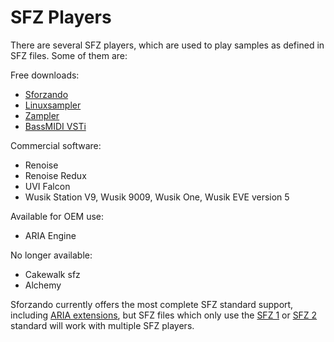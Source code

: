 ---
---
# SFZ Players

There are several SFZ players, which are used to play samples as defined in SFZ
files. Some of them are:

Free downloads:

- [Sforzando](https://plogue.com/products/sforzando.html)
- [Linuxsampler](https://www.linuxsampler.org/)
- [Zampler](https://www.zampler.de/)
- [BassMIDI VSTi](http://falcosoft.hu/softwares.html)

Commercial software:

- Renoise
- Renoise Redux
- UVI Falcon
- Wusik Station V9, Wusik 9009, Wusik One, Wusik EVE version 5

Available for OEM use:

- ARIA Engine

No longer available:

- Cakewalk sfz
- Alchemy

Sforzando currently offers the most complete SFZ standard support, including
[ARIA extensions](/opcodes/aria), but SFZ files which only use the
[SFZ 1](/opcodes/sfz1) or [SFZ 2](/opcodes/sfz2) standard will
work with multiple SFZ players. 
